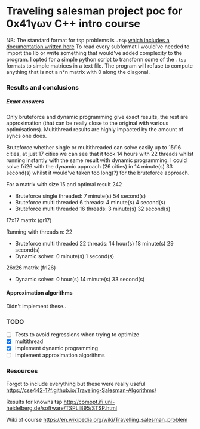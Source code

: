 # Traveling salesman project poc for 0x41γων C++ intro course

NB: The standard format for tsp problems is `.tsp` [which includes a documentation written here](http://comopt.ifi.uni-heidelberg.de/software/TSPLIB95/tsp95.pdf)
To read every subformat I would've needed to import the lib or write something that would've added complexity to the program.
I opted for a simple python script to transform some of the `.tsp` formats to simple matrices in a text file.
The program will refuse to compute anything that is not a n*n matrix with 0 along the diagonal.

### Results and conclusions
##### Exact answers
Only bruteforce and dynamic programming give exact results, the rest are approximation (that can be really close to the original with various optimisations). 
Multithread results are highly impacted by the amount of syncs one does.  

Bruteforce whether single or multithreaded can solve easily up to 15/16 cities, at just 17 cities we can see that it took 14 hours with 22 threads whilst running instantly with the same result with dynamic programming.
I could solve fri26 with the dynamic approach (26 cities) in 14 minute(s) 33 second(s) whilst it would've taken too long(?) for the bruteforce approach.

For a matrix with size 15 and optimal result 242
- Bruteforce single threaded: 7 minute(s) 54 second(s)
- Bruteforce multi threaded 6 threads:  4 minute(s) 4 second(s)
- Bruteforce multi threaded 16 threads:  3 minute(s) 32 second(s)

17x17 matrix (gr17)

Running with threads n: 22
- Bruteforce multi threaded 22 threads: 14 hour(s) 18 minute(s) 29 second(s)
- Dynamic solver: 0 minute(s) 1 second(s)

26x26 matrix (fri26)
- Dynamic solver: 0 hour(s) 14 minute(s) 33 second(s)


#### Approximation algorithms
Didn't implement these..

### TODO
- [ ] Tests to avoid regressions when trying to optimize
- [x] multithread
- [x] implement dynamic programming
- [ ] implement approximation algorithms

### Resources 
Forgot to include everything but these were really useful  
https://cse442-17f.github.io/Traveling-Salesman-Algorithms/

Results for knowns tsp 
http://comopt.ifi.uni-heidelberg.de/software/TSPLIB95/STSP.html

Wiki of course 
https://en.wikipedia.org/wiki/Travelling_salesman_problem
